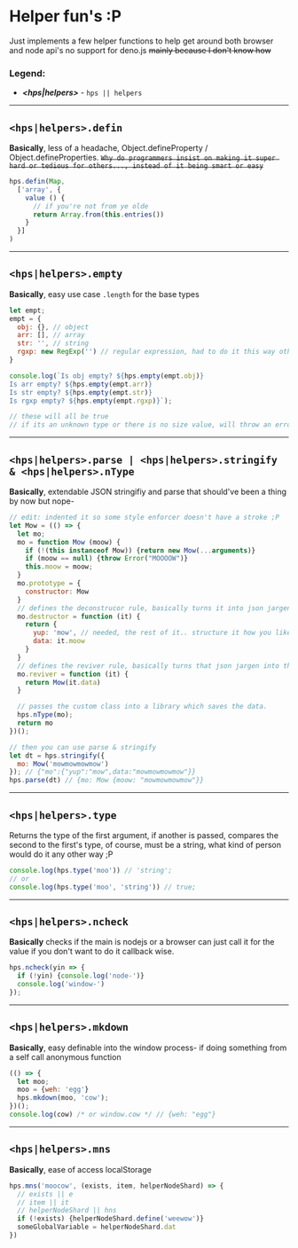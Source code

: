 # Helper fun's :P
Just implements a few helper functions to help get around both browser and node api's
no support for deno.js ~~mainly because I don't know how~~

### **Legend**:
+ ***<hps|helpers>*** - `hps || helpers`

---
## `<hps|helpers>.defin`
**Basically**, less of a headache, Object.defineProperty / Object.defineProperties.
~~`Why do programmers insist on making it super hard or tedious for others..., instead of it being smart or easy`~~

```js
hps.defin(Map,
  ['array', {
    value () {
      // if you're not from ye olde
      return Array.from(this.entries())
    }
  }]
)
```
---
## `<hps|helpers>.empty`
**Basically**, easy use case `.length` for the base types

```js
let empt;
empt = {
  obj: {}, // object
  arr: [], // array
  str: '', // string
  rgxp: new RegExp('') // regular expression, had to do it this way otherwise the processer would've had a fit
}

console.log(`Is obj empty? ${hps.empty(empt.obj)}
Is arr empty? ${hps.empty(empt.arr)}
Is str empty? ${hps.empty(empt.str)}
Is rgxp empty? ${hps.empty(empt.rgxp)}`);

// these will all be true
// if its an unknown type or there is no size value, will throw an error ;P.
```
---
## `<hps|helpers>.parse | <hps|helpers>.stringify & <hps|helpers>.nType`
**Basically**, extendable JSON stringifiy and parse
that should've been a thing by now but nope-

```js
// edit: indented it so some style enforcer doesn't have a stroke ;P
let Mow = (() => {
  let mo;
  mo = function Mow (moow) {
    if (!(this instanceof Mow)) {return new Mow(...arguments)}
    if (moow == null) {throw Error("MOOOOW")}
    this.moow = moow;
  }
  mo.prototype = {
    constructor: Mow
  }
  // defines the deconstrucor rule, basically turns it into json jargen
  mo.destructor = function (it) {
    return {
      yup: 'mow', // needed, the rest of it.. structure it how you like, of course, within the rules of a JSON file.
      data: it.moow
    }
  }
  // defines the reviver rule, basically turns that json jargen into the original data before json jargen
  mo.reviver = function (it) {
    return Mow(it.data)
  }

  // passes the custom class into a library which saves the data.
  hps.nType(mo);
  return mo
})();

// then you can use parse & stringify
let dt = hps.stringify({
  mo: Mow('mowmowmowmow')
}); // {"mo":{"yup":"mow",data:"mowmowmowmow"}}
hps.parse(dt) // {mo: Mow {moow: "mowmowmowmow"}}
```
---
## `<hps|helpers>.type`
Returns the type of the first argument, if another is passed, compares the second to the first's type, of course, must be a string, what kind of person would do it any other way ;P

```js
console.log(hps.type('moo')) // 'string';
// or
console.log(hps.type('moo', 'string')) // true;
```
---
## `<hps|helpers>.ncheck`
**Basically** checks if the main is nodejs or a browser
can just call it for the value if you don't want to do it callback wise.

```js
hps.ncheck(yin => {
  if (!yin) {console.log('node-')}
  console.log('window-')
});
```
---
## `<hps|helpers>.mkdown`
**Basically**, easy definable into the window process-
if doing something from a self call anonymous function
```js
(() => {
  let moo;
  moo = {weh: 'egg'}
  hps.mkdown(moo, 'cow');
})();
console.log(cow) /* or window.cow */ // {weh: "egg"}
```
---
## `<hps|helpers>.mns`
**Basically**, ease of access localStorage

```js
hps.mns('moocow', (exists, item, helperNodeShard) => {
  // exists || e
  // item || it
  // helperNodeShard || hns
  if (!exists) {helperNodeShard.define('weewow')}
  someGlobalVariable = helperNodeShard.dat
})
```
